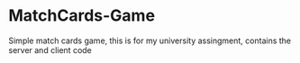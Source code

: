 # MatchCards-Game
 Simple match cards game, this is for my university assingment, contains the server and client code
